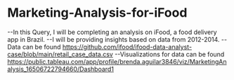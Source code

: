 # Marketing-Analysis-for-iFood
--In this Query, I will be completing an analysis on iFood, a food delivery app in Brazil.
--I will be providing insights based on data from 2012-2014. 
--Data can be found https://github.com/ifood/ifood-data-analyst-case/blob/main/retail_case_data.csv
--Visualizations for data can be found https://public.tableau.com/app/profile/brenda.aguilar3846/viz/MarketingAnalysis_16506722794660/Dashboard1
